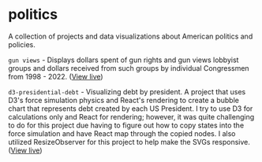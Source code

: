 # politics
A collection of projects and data visualizations about American politics and policies.

`gun views` - Displays dollars spent of gun rights and gun views lobbyist groups and dollars received from such groups by individual Congressmen from 1998 - 2022. (<a href="https://gun-views.netlify.app/">View live</a>)

`d3-presidential-debt` - Visualizing debt by president. A project that uses D3's force simulation physics and React's rendering to create a bubble chart that represents debt created by each US President. I try to use D3 for calculations only and React for rendering; however, it was quite challenging to do for this project due having to figure out how to copy states into the force simulation and have React map through the copied nodes. I also utilized ResizeObserver for this project to help make the SVGs responsive. (<a href="presidential-debt.netlify.app/">View live</a>)

